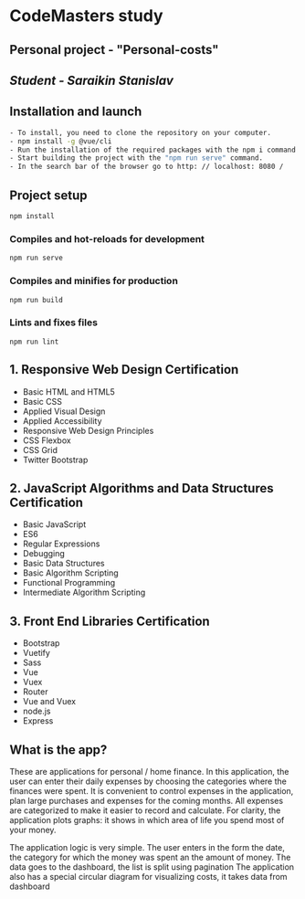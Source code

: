 # CodeMasters study
## Personal project - "Personal-costs"

## _Student - Saraikin Stanislav_

## Installation and launch
```sh
- To install, you need to clone the repository on your computer.
- npm install -g @vue/cli
- Run the installation of the required packages with the npm i command.
- Start building the project with the "npm run serve" command.
- In the search bar of the browser go to http: // localhost: 8080 /
```
## Project setup
```
npm install
```

### Compiles and hot-reloads for development
```
npm run serve
```

### Compiles and minifies for production
```
npm run build
```

### Lints and fixes files
```
npm run lint
```

## 1. Responsive Web Design Certification
- Basic HTML and HTML5
- Basic CSS
- Applied Visual Design
- Applied Accessibility
- Responsive Web Design Principles
- CSS Flexbox
- CSS Grid
- Twitter Bootstrap

## 2. JavaScript Algorithms and Data Structures Certification
- Basic JavaScript
- ES6
- Regular Expressions
- Debugging
- Basic Data Structures
- Basic Algorithm Scripting
- Functional Programming
- Intermediate Algorithm Scripting


## 3. Front End Libraries Certification
- Bootstrap
- Vuetify
- Sass
- Vue
- Vuex
- Router
- Vue and Vuex
- node.js
- Express



## What is the app?
These are applications for personal / home finance. In this application, the user can enter their daily expenses by choosing
the categories where the finances were spent. It is convenient to control expenses in the application, plan large purchases 
and expenses for the coming months. All expenses are categorized to make it easier to record and calculate. For clarity, the
application plots graphs: it shows in which area of life you spend most of your money.

The application logic is very simple. The user enters in the form the date, the category for which the money was spent an
the amount of money. The data goes to the dashboard, the list is split using pagination
The application also has a special circular diagram for visualizing costs, it takes data from dashboard
